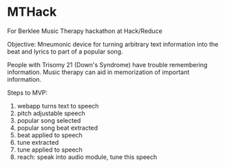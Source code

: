 MTHack
======

For Berklee Music Therapy hackathon at Hack/Reduce

Objective:
Mneumonic device for turning arbitrary text information into the beat and lyrics
to part of a popular song.

People with Trisomy 21 (Down's Syndrome) have trouble remembering information. Music therapy can aid in memorization of important information.

Steps to MVP:

1. webapp turns text to speech
2. pitch adjustable speech
2. popular song selected
3. popular song beat extracted
4. beat applied to speech
5. tune extracted
6. tune applied to speech
7. reach: speak into audio module, tune this speech
